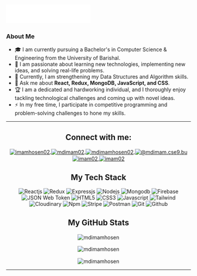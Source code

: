 <img src="header_en.svg"></img>
 
### About Me

- 🎓 I am currently pursuing a Bachelor's in Computer Science & Engineering from the University of Barishal.
- 🌱 I am passionate about learning new technologies, implementing new ideas, and solving real-life problems.
- 🤖 Currently, I am strengthening my Data Structures and Algorithm skills.
- 💬 Ask me about **React, Redux, MongoDB, JavaScript, and CSS**.
- 🏆 I am a dedicated and hardworking individual, and I thoroughly enjoy tackling technological challenges and coming up with novel ideas.
- ⚡ In my free time, I participate in competitive programming and problem-solving challenges to hone my skills.

---

<h2 align="center">Connect with me:</h2>
<p align="center">
  <a href="https://twitter.com/imamhosen02" target="blank">
    <img align="center" src="https://raw.githubusercontent.com/rahuldkjain/github-profile-readme-generator/master/src/images/icons/Social/twitter.svg" alt="imamhosen02" height="30" width="40" />
  </a>
  <a href="https://linkedin.com/in/mdimam02" target="blank">
    <img align="center" src="https://raw.githubusercontent.com/rahuldkjain/github-profile-readme-generator/master/src/images/icons/Social/linked-in-alt.svg" alt="mdimam02" height="30" width="40" />
  </a>
  <a href="https://fb.com/mdimamhosen02" target="blank">
    <img align="center" src="https://raw.githubusercontent.com/rahuldkjain/github-profile-readme-generator/master/src/images/icons/Social/facebook.svg" alt="mdimamhosen02" height="30" width="40" />
  </a>
  <a href="https://medium.com/@mdimam.cse9.bu" target="blank">
    <img align="center" src="https://raw.githubusercontent.com/rahuldkjain/github-profile-readme-generator/master/src/images/icons/Social/medium.svg" alt="@mdimam.cse9.bu" height="30" width="40" />
  </a>
  <a href="https://codeforces.com/profile/imam02" target="blank">
    <img align="center" src="https://raw.githubusercontent.com/rahuldkjain/github-profile-readme-generator/master/src/images/icons/Social/codeforces.svg" alt="imam02" height="30" width="40" />
  </a>
  <a href="https://www.leetcode.com/imam02" target="blank">
    <img align="center" src="https://raw.githubusercontent.com/rahuldkjain/github-profile-readme-generator/master/src/images/icons/Social/leet-code.svg" alt="imam02" height="30" width="40" />
  </a>
</p>

<h2 align="center">My Tech Stack</h2>
<p align="center">
  <img src="https://img.shields.io/badge/React-20232A?style=for-the-badge&logo=react&logoColor=61DAFB" alt="Reactjs" />
  <img src="https://img.shields.io/badge/Redux-593D88?style=for-the-badge&logo=redux&logoColor=white" alt="Redux" />
  <img src="https://img.shields.io/badge/Express.js-000000?style=for-the-badge&logo=express&logoColor=white" alt="Expressjs" />
  <img src="https://img.shields.io/badge/Node.js-339933?style=for-the-badge&logo=nodedotjs&logoColor=white" alt="Nodejs" />
  <img src="https://img.shields.io/badge/MongoDB-4EA94B?style=for-the-badge&logo=mongodb&logoColor=white" alt="Mongodb" />
  <img src="https://img.shields.io/badge/Firebase-5f6368?style=for-the-badge&logo=firebase&logoColor=FFCC30" alt="Firebase" />
  <img src="https://img.shields.io/badge/JSON Web Token-000000?style=for-the-badge&logo=jsonwebtokens&logoColor=white" alt="JSON Web Token" />
  <img src="https://img.shields.io/badge/HTML5-E34F26?style=for-the-badge&logo=html5&logoColor=white" alt="HTML5" />
  <img src="https://img.shields.io/badge/CSS3-1572B6?style=for-the-badge&logo=css3&logoColor=white" alt="CSS3" />
  <img src="https://img.shields.io/badge/JavaScript-323330?style=for-the-badge&logo=javascript&logoColor=F7DF1E" alt="Javascript" />
  <img src="https://img.shields.io/badge/Tailwind_CSS-38B2AC?style=for-the-badge&logo=tailwind-css&logoColor=white" alt="Tailwind" />
  <img src="https://img.shields.io/badge/Cloudinary-3448C5?style=for-the-badge&logo=cloudinary-css&logoColor=white" alt="Cloudinary" />
  <img src="https://img.shields.io/badge/npm-CB3837?style=for-the-badge&logo=npm&logoColor=white" alt="Npm" />
  <img src="https://img.shields.io/badge/Stripe-635BFF?style=for-the-badge&logo=stripe&logoColor=white" alt="Stripe" />
  <img src="https://img.shields.io/badge/Postman-FF6C37?style=for-the-badge&logo=Postman&logoColor=white" alt="Postman" />
  <img src="https://img.shields.io/badge/Git-F44D27?style=for-the-badge&logo=git&logoColor=white" alt="Git" />
  <img src="https://img.shields.io/badge/GitHub-100000?style=for-the-badge&logo=github&logoColor=white" alt="Github" />
</p>

<h2 align="center">My GitHub Stats</h2>
<p align="center">
  <img align="center" src="https://github-readme-stats-khaki-xi.vercel.app/api/top-langs/?username=mdimamhosen&layout=compact&langs_count=10&border_radius=4.5&theme=dark" alt="mdimamhosen" />
</p>
<p align="center">
  <img align="center" src="https://github-readme-stats-khaki-xi.vercel.app/api?username=mdimamhosen&show_icons=true&theme=dark" alt="mdimamhosen" />
</p>
<p align="center">
  <img align="center" src="https://github-readme-streak-stats.herokuapp.com?user=mdimamhosen&theme=dark" alt="mdimamhosen" />
</p>


---
 
